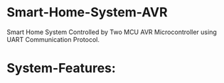 # Smart-Home-System-AVR
Smart Home System Controlled by Two MCU AVR Microcontroller using UART Communication Protocol.

# System-Features:

